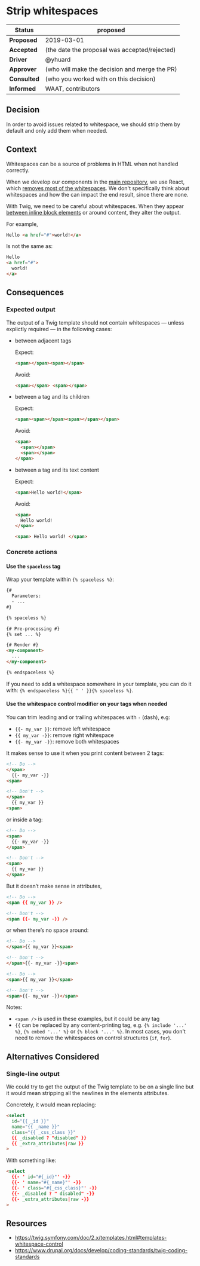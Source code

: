 # Strip whitespaces

| Status        | proposed <!--becomes accepted, rejected or superseded later--> |
| ------------- | -------------------------------------------------------------- |
| **Proposed**  | 2019-03-01                                                     |
| **Accepted**  | (the date the proposal was accepted/rejected)                  |
| **Driver**    | @yhuard                                                        |
| **Approver**  | (who will make the decision and merge the PR)                  |
| **Consulted** | (who you worked with on this decision)                         |
| **Informed**  | WAAT, contributors                                             |

## Decision

In order to avoid issues related to whitespace, we should strip them by default and only add them when needed.

## Context

Whitespaces can be a source of problems in HTML when not handled correctly.

When we develop our components in the [main repository](https://github.com/ec-europa/europa-component-library), we use React, which [removes most of the whitespaces](https://reactjs.org/docs/jsx-in-depth.html#string-literals-1.). We don't specifically think about whitespaces and how the can impact the end result, since there are none.

With Twig, we need to be careful about whitespaces. When they appear [between inline block elements](https://css-tricks.com/fighting-the-space-between-inline-block-elements/) or around content, they alter the output.

For example,

```html
Hello <a href="#">world!</a>
```

Is not the same as:

```html
Hello
<a href="#">
  world!
</a>
```

## Consequences

### Expected output

The output of a Twig template should not contain whitespaces — unless explictly required — in the following cases:

- between adjacent tags

  Expect:

  ```html
  <span></span><span></span>
  ```

  Avoid:

  ```html
  <span></span> <span></span>
  ```

- between a tag and its children

  Expect:

  ```html
  <span><span></span><span></span></span>
  ```

  Avoid:

  ```html
  <span>
    <span></span>
    <span></span>
  </span>
  ```

- between a tag and its text content

  Expect:

  ```html
  <span>Hello world!</span>
  ```

  Avoid:

  ```html
  <span>
    Hello world!
  </span>
  ```

  ```html
  <span> Hello world! </span>
  ```

### Concrete actions

#### Use the `spaceless` tag

Wrap your template within `{% spaceless %}`:

<!-- prettier-ignore -->
```html
{#
  Parameters:
  - ...
#}

{% spaceless %}

{# Pre-processing #}
{% set ... %}

{# Render #}
<my-component>
  ...
</my-component>

{% endspaceless %}
```

If you need to add a whitespace somewhere in your template, you can do it with: `{% endspaceless %}{{ ' ' }}{% spaceless %}`.

#### Use the whitespace control modifier on your tags when needed

You can trim leading and or trailing whitespaces with `-` (dash), e.g:

- `{{- my_var }}`: remove left whitespace
- `{{ my_var -}}`: remove right whitespace
- `{{- my_var -}}`: remove both whitespaces

It makes sense to use it when you print content between 2 tags:

```html
<!-- Do -->
</span>
  {{- my_var -}}
<span>

<!-- Don't -->
</span>
  {{ my_var }}
<span>
```

or inside a tag:

```html
<!-- Do -->
<span>
  {{- my_var -}}
</span>

<!-- Don't -->
<span>
  {{ my_var }}
</span>
```

But it doesn’t make sense in attributes,

```html
<!-- Do -->
<span {{ my_var }} />

<!-- Don't -->
<span {{- my_var -}} />
```

or when there’s no space around:

```html
<!-- Do -->
</span>{{ my_var }}<span>

<!-- Don't -->
</span>{{- my_var -}}<span>
```

```html
<!-- Do -->
<span>{{ my_var }}</span>

<!-- Don't -->
<span>{{- my_var -}}</span>
```

Notes:

- `<span />` is used in these examples, but it could be any tag
- `{{` can be replaced by any content-printing tag, e.g. `{% include '...' %}`, `{% embed '...' %}` or `{% block '...' %}`. In most cases, you don't need to remove the whitespaces on control structures (`if`, `for`).

## Alternatives Considered

### Single-line output

We could try to get the output of the Twig template to be on a single line but it would mean stripping all the newlines in the elements attributes.

Concretely, it would mean replacing:

<!-- prettier-ignore -->
```html
<select
  id="{{ _id }}"
  name="{{ _name }}"
  class="{{ _css_class }}"
  {{ _disabled ? "disabled" }}
  {{ _extra_attributes|raw }}
>
```

With something like:

<!-- prettier-ignore -->
```html
<select
  {{- ' id="#{_id}"' -}}
  {{- ' name="#{_name}"' -}}
  {{- ' class="#{_css_class}"' -}}
  {{- _disabled ? " disabled" -}}
  {{- _extra_attributes|raw -}}
>
```

## Resources

- https://twig.symfony.com/doc/2.x/templates.html#templates-whitespace-control
- https://www.drupal.org/docs/develop/coding-standards/twig-coding-standards

